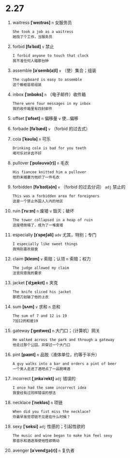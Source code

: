 # 2.27



















1. waitress **[ˈweɪtrəs]** `n` 女服务员
    ```
    She took a job as a waitress
    她找了个工作，当服务员
    ```

2. forbid **[fəˈbɪd]** `v` 禁止
    ```
    I forbid anyone to touch that clock
    我不准任何人碰那台钟
    ```

3. assemble **[əˈsemb(ə)l]** `v` （使）集合；组装
    ```
    The cupboard is easy to assemble
    这个橱柜容易组装
    ```

4. inbox **[ˈɪnbɒks]** `n` （电子邮件）收件箱
    ```
    There were four messages in my inbox
    我的收件箱里有四封邮件
    ```

5. offset **[ˈɒfset]** `n` 偏移量 `v` 使...偏移

6. forbade **[fəˈbæd]** `v` （forbid 的过去式）

7. cola **[ˈkəʊlə]** `n` 可乐
    ```
    Drinking cole is bad for you teeth
    喝可乐对牙齿不好
    ```

8. pullover **[ˈpʊləʊvə(r)]** `n` 毛衣
    ```
    His fiancee knitted him a pullover
    他的未婚妻为他织了一件毛衣
    ```

9. forbidden **[fəˈbɪd(ə)n]** `v` （forbid 的过去分词） `adj` 禁止的
    ```
    This was a forbidden area for foreigners
    这是一个禁止外国人入内的地区
    ```

10. ruin **[ˈruːɪn]** `n` 废墟 `v` 毁灭；破坏
    ```
    The tower collapsed in a heap of ruin
    这座塔倒塌了，成为了一堆废墟
    ```

11. especially **[ɪˈspeʃəli]** `adv` 尤其，特别；专门
    ```
    I especially like sweet things
    我特别喜欢甜食
    ```

12. claim **[kleɪm]** `v` 索赔；认领 `n` 索赔；权力
    ```
    The judge allowed my claim
    法官同意我的要求
    ```

13. jacket **[ˈdʒækɪt]** `n` 夹克
    ```
    The knife sliced his jacket
    那把刀划破了他的上衣
    ```

14. sum **[sʌm]** `v` 求和 `n` 总和
    ```
    The sum of 7 and 12 is 19
    7加12的和是19
    ```

15. gateway **[ˈɡeɪtweɪ]** `n` 大门口；（计算机）网关
    ```
    He walked across the park and through a gateway
    他走过那个公园，并穿过一个大门口
    ```

16. pint **[paɪnt]** `n` 品脱（液体单位，约等于半升）
    ```
    A guy walks into a bar and orders a pint of beer
    一个男人走进了酒吧点了一品脱啤酒
    ```

17. incorrect **[ˌɪnkəˈrekt]** `adj` 错误的
    ```
    I once had the same incorrect idea
    我曾经有过同样错误的想法
    ```

18. necklace **[ˈnekləs]** `n` 项链
    ```
    When did you fist miss the necklace?
    你最早发觉项链不见是在什么时候？
    ```

19. sexy **[ˈseksi]** `adj` 性感的；引起性欲的
    ```
    The music and wine began to make him feel sexy
    那音乐和酒逐渐使他性欲萌动
    ```

20. avenger **[əˈvendʒə(r)]** `n` 复仇者

